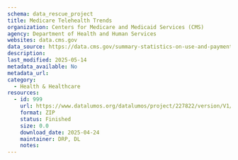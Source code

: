 ```yaml
---
schema: data_rescue_project 
title: Medicare Telehealth Trends
organization: Centers for Medicare and Medicaid Services (CMS)
agency: Department of Health and Human Services
websites: data.cms.gov
data_source: https://data.cms.gov/summary-statistics-on-use-and-payments/medicare-medicaid-service-type-reports/medicare-telehealth-trends
description: 
last_modified: 2025-05-14
metadata_available: No
metadata_url: 
category:
  - Health & Healthcare 
resources:
  - id: 999
    url: https://www.datalumos.org/datalumos/project/227822/version/V1/view
    format: ZIP
    status: Finished
    size: 0.0
    download_date: 2025-04-24
    maintainer: DRP, DL
    notes: 
---
```

